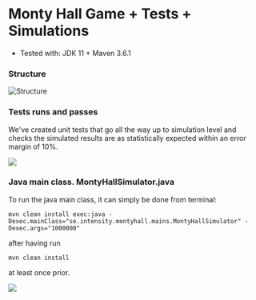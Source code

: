 # Monty Hall Game + Tests + Simulations

- Tested with: JDK 11 + Maven 3.6.1

### Structure 

![Structure](https://i.imgur.com/gzyntK3.png) 

### Tests runs and passes

We've created unit tests that go all the way up to simulation level and checks the simulated results are as statistically expected within an error margin of 10%.

![](https://i.imgur.com/LTiPmNR.png)

### Java main class. MontyHallSimulator.java

To run the java main class, it can simply be done from terminal:

`mvn clean install exec:java -Dexec.mainClass="se.intensity.montyhall.mains.MontyHallSimulator" -Dexec.args="1000000"`

after having run 

`mvn clean install`

at least once prior.

![](https://i.imgur.com/ZWsv3lK.png)

